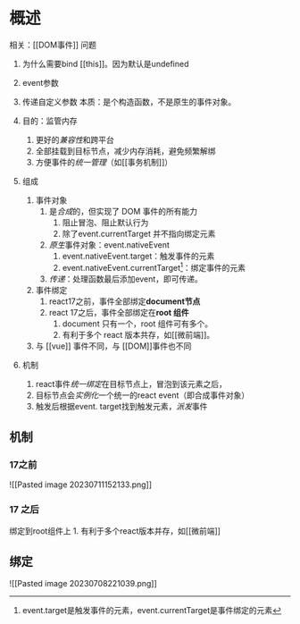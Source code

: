 # 概述
相关：[[DOM事件]] 
问题
1. 为什么需要bind [[this]]。因为默认是undefined
2. event参数
3. 传递自定义参数
本质：是个构造函数，不是原生的事件对象。

1. 目的：监管内存
	1. 更好的*兼容性*和跨平台
	2. 全部挂载到目标节点，减少内存消耗，避免频繁解绑
	3. 方便事件的*统一管理*（如[[事务机制]]）
2. 组成
	1. 事件对象 
		1. 是*合成*的，但实现了 DOM 事件的所有能力
			1. 阻止冒泡、阻止默认行为 
			2. 除了event.currentTarget 并不指向绑定元素
		2. *原生*事件对象：event.nativeEvent
			1. event.nativeEvent.target：触发事件的元素
			2. event.nativeEvent.currentTarget[^1]：绑定事件的元素
		3. *传递*：处理函数最后添加event，即可传递。
	2. 事件绑定 
		1. react17之前，事件全部绑定**document节点** 
		2. react 17之后，事件全部绑定在**root 组件** 
			1. document 只有一个，root 组件可有多个。
			2. 有利于多个 react 版本共存，如[[微前端]]。
	3. 与 [[vue]] 事件不同，与 [[DOM]]事件也不同
3. 机制
	1. react事件*统一绑定*在目标节点上，冒泡到该元素之后，
	2. 目标节点会*实例化*一个统一的react event（即合成事件对象）
	3. 触发后根据event. target找到触发元素，*派发*事件
## 机制
### 17之前
![[Pasted image 20230711152133.png]] 

### 17 之后
绑定到root组件上
	1. 有利于多个react版本并存，如[[微前端]] 

## 绑定
![[Pasted image 20230708221039.png]]




[^1]: event.target是触发事件的元素，event.currentTarget是事件绑定的元素